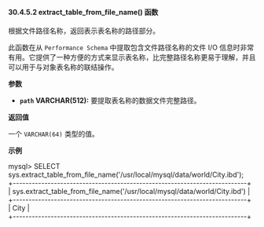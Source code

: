 #### 30.4.5.2 extract_table_from_file_name() 函数

根据文件路径名称，返回表示表名称的路径部分。

此函数在从 `Performance Schema` 中提取包含文件路径名称的文件 I/O 信息时非常有用。它提供了一种方便的方式来显示表名称，比完整路径名称更易于理解，并且可以用于与对象表名称的联结操作。

**参数**

- **`path` VARCHAR(512):** 要提取表名称的数据文件完整路径。

**返回值**

一个 `VARCHAR(64)` 类型的值。

**示例**

mysql> SELECT sys.extract_table_from_file_name('/usr/local/mysql/data/world/City.ibd');  
+--------------------------------------------------------------------------+  
| sys.extract_table_from_file_name('/usr/local/mysql/data/world/City.ibd') |  
+--------------------------------------------------------------------------+  
| City                                                                     |  
+--------------------------------------------------------------------------+  
